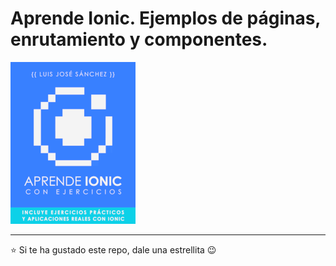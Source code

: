 # Aprende Ionic. Ejemplos de páginas, enrutamiento y componentes.

<a href="https://leanpub.com/aprendeionic">
    <img src="aprendeionicconejercicios200.png">
</a>

<hr>

:star: Si te ha gustado este repo, dale una estrellita :wink:
